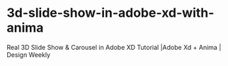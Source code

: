 # 3d-slide-show-in-adobe-xd-with-anima
Real 3D Slide Show &amp; Carousel in Adobe XD Tutorial |Adobe Xd + Anima | Design Weekly

